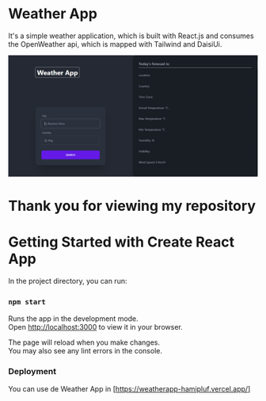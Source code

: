  # Weather App

It's a simple weather application, which is built with React.js and consumes the OpenWeather api, which is mapped with Tailwind and DaisiUi.

![](./public/img/screen.png)

# Thank you for viewing my repository

# Getting Started with Create React App

In the project directory, you can run:

### `npm start`

Runs the app in the development mode.\
Open [http://localhost:3000](http://localhost:3000) to view it in your browser.

The page will reload when you make changes.\
You may also see any lint errors in the console.

### Deployment

You can use de Weather App in [https://weatherapp-hamipluf.vercel.app/]